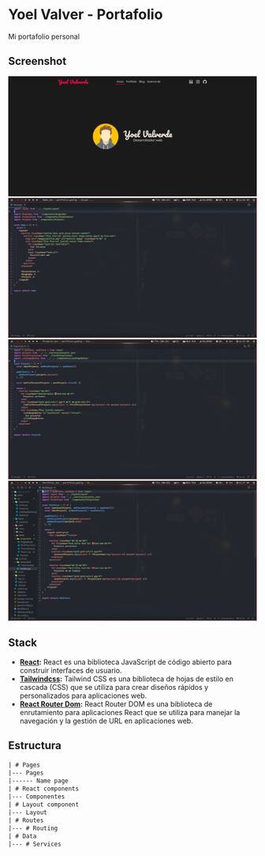 # Yoel Valver - Portafolio
Mi portafolio personal

## Screenshot
![Homepage Yoel Valverde](./public/images/screenshots/homepage-hero.png)
![Homepage Yoel Valverde](./public/images/screenshots/01.png)
![Homepage Yoel Valverde](./public/images/screenshots/02.png)
![Homepage Yoel Valverde](./public/images/screenshots/03.png)

## Stack
- **[React](https://reactjs.org):** React es una biblioteca JavaScript de código abierto para construir interfaces de usuario.
- **[Tailwindcss](https://tailwindcss.com):** Tailwind CSS es una biblioteca de hojas de estilo en cascada (CSS) que se utiliza para crear diseños rápidos y personalizados para aplicaciones web.
- **[React Router Dom](https://reactrouter.com/en/main):** React Router DOM es una biblioteca de enrutamiento para aplicaciones React que se utiliza para manejar la navegación y la gestión de URL en aplicaciones web.

## Estructura
```
| # Pages
|--- Pages
|------ Name page
| # React components
|--- Componentes
| # Layout component
|--- Layout
| # Routes
|--- # Routing
| # Data
|--- # Services
```